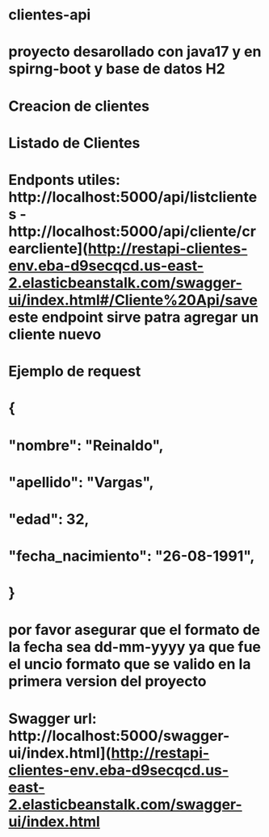 # clientes-api
# proyecto desarollado con java17 y en spirng-boot y base de datos H2
# Creacion de clientes 
# Listado de Clientes

# Endponts utiles: http://localhost:5000/api/listclientes - http://localhost:5000/api/cliente/crearcliente](http://restapi-clientes-env.eba-d9secqcd.us-east-2.elasticbeanstalk.com/swagger-ui/index.html#/Cliente%20Api/save este endpoint sirve patra agregar un cliente nuevo

# Ejemplo de request
# {
#     "nombre": "Reinaldo",
#     "apellido": "Vargas",
#     "edad": 32,
#     "fecha_nacimiento": "26-08-1991",
#  } 
# por favor asegurar que el formato de la fecha sea dd-mm-yyyy ya que fue el uncio formato que se valido en la primera version del proyecto

# Swagger url: http://localhost:5000/swagger-ui/index.html](http://restapi-clientes-env.eba-d9secqcd.us-east-2.elasticbeanstalk.com/swagger-ui/index.html
